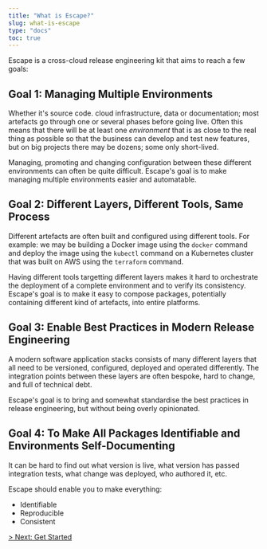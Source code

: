 ```yaml
---
title: "What is Escape?"
slug: what-is-escape 
type: "docs"
toc: true
---
```


Escape is a cross-cloud release engineering kit that aims to reach a few goals:

## Goal 1: Managing Multiple Environments

Whether it's source code. cloud infrastructure, data or documentation; most
artefacts go through one or several phases before going live.  Often this means
that there will be at least one <i>environment</i> that is as close to the real
thing as possible so that the business can develop and test new features, but
on big projects there may be dozens; some only short-lived. 

Managing, promoting and changing configuration between these different
environments can often be quite difficult.  Escape's goal is to make
managing multiple environments easier and automatable.

## Goal 2: Different Layers, Different Tools, Same Process

Different artefacts are often built and configured using different tools. For
example: we may be building a Docker image using the `docker` command and
deploy the image using the `kubectl` command on a Kubernetes cluster that was
built on AWS using the `terraform` command.

Having different tools targetting different layers makes it hard to orchestrate
the deployment of a complete environment and to verify its consistency.
Escape's goal is to make it easy to compose packages, potentially containing
different kind of artefacts, into entire platforms.

## Goal 3: Enable Best Practices in Modern Release Engineering

A modern software application stacks consists of many different layers that all
need to be versioned, configured, deployed and operated differently. The
integration points between these layers are often bespoke, hard to change, and
full of technical debt.

Escape's goal is to bring and somewhat standardise the best practices in
release engineering, but without being overly opinionated. 

## Goal 4: To Make All Packages Identifiable and Environments Self-Documenting

It can be hard to find out what version is live, what version has passed
integration tests, what change was deployed, who authored it, etc. 

Escape should enable you to make everything:

* Identifiable
* Reproducible
* Consistent

[&gt; Next: Get Started](/docs/escape-installation/)
